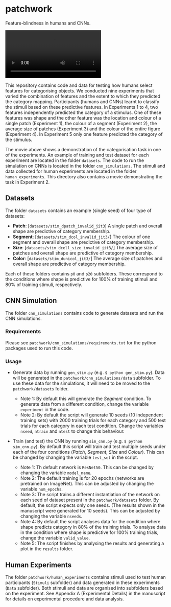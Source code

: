 # patchwork
Feature-blindness in humans and CNNs.

![Movie S1 for Experiment 1](https://github.com/feature-blindness/patchwork/blob/main/human_experiments/Experiment_1.mp4)

This repository contains code and data for testing how humans select features for categorising objects. We conducted nine experiments that varied the combination of features and the extent to which they predicted the category mapping. Participants (humans and CNNs) learnt to classify the stimuli based on these predictive features. In Experiments 1 to 4, two features independently predicted the category of a stimulus. One of these features was shape and the other feature was the location and colour of a single patch (Experiment 1), the colour of a segment (Experiment 2), the average size of patches (Experiment 3) and the colour of the entire figure (Experiment 4). In Experiment 5 only one feature predicted the category of the stimulus.

The movie above shows a demonstration of the categorisation task in one of the experiments. An example of training and test dataset for each experiment are located in the folder `datasets`. The code to run the simulation on CNNs is located in the folder `cnn_simulations`. The stimuli and data collected for human experiments are located in the folder `human_experiments`. This directory also contains a movie demonstrating the task in Experiment 2.

## Datasets
The folder `datasets` contains an example (single seed) of four type of datasets:
- **Patch**: [`datasets/stim_dpatch_invalid_jit3`] A single patch and overall shape are predictive of category membership.
- **Segment**: [`datasets/stim_dcol_invalid_jit3/`] The colour of one segment and overall shape are predictive of category membership.
- **Size**: [`datasets/stim_dcell_size_invalid_jit3/`] The average size of patches and overall shape are predictive of category membership.
- **Color**: [`datasets/stim_dunicol_jit3/`] The average size of patches and overall shape are predictive of category membership.

Each of these folders contains `p0` and `p20` subfolders. These correspond to the conditions where shape is predictive for 100% of training stimuli and 80% of training stimuli, respectively.


## CNN Simulation
The folder `cnn_simulations` contains code to generate datasets and run the CNN simulations.

### Requirements
Please see `patchwork/cnn_simulations/requirements.txt` for the python packages used to run this code.

### Usage
- Generate data by running `gen_stim.py` (e.g. `$ python gen_stim.py`). Data will be generated in the `patchwork/cnn_simulations/data` subfolder. To use these data for the simulations, it will need to be moved to the `patchwork/datasets` folder.
    - Note 1: By default this will generate the _Segment_ condition. To generate data from a different condition, change the variable `experiment` in the code.
    - Note 2: By default the script will generate 10 seeds (10 independent training sets) with 2000 training trials for each category and 500 test trials for each category in each test condition. Change the variables `nseed`, `ntrain` and `ntest` to change this behaviour.

- Train (and test) the CNN by running `sim_cnn.py` (e.g. `$ python sim_cnn.py`). By default this script will train and test multiple seeds under each of the four conditions (_Patch_, _Segment_, _Size_ and _Colour_). This can be changed by changing the variable `test_set` in the script.
    - Note 1: Th default network is `ResNet50`. This can be changed by changing the variable `model_name`.
    - Note 2: The default training is for 20 epochs (networks are pretrained on ImageNet). This can be adjusted by changing the variable `num_epochs`.
    - Note 3: The script trains a different instantiation of the network on each seed of dataset present in the `patchwork/datasets` folder. By default, the script expects only one seeds. (The results shown in the manuscript were generated for 10 seeds). This can be adjusted by changing the variable `nseeds`.
    - Note 4: By default the script analyses data for the condition where shape predicts category in 80% of the training trials. To analyse data in the condition where shape is predictive for 100% training trials, change the variable `valid_value`.
    - Note 5: The script finishes by analysing the results and generating a plot in the `results` folder.


## Human Experiments

The folder `patchwork/human_experiments` contains stimuli used to test human participants (`Stimuli` subfolder) and data generated in these experiments (`Data` subfolder). Both stimuli and data are organised into subfolders based on the experiment. See Appendix A (Experimental Details) in the manuscript for details on experimental procedure and data analysis.